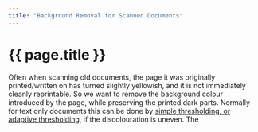 ```yaml
---
title: "Background Removal for Scanned Documents"
---
```


# {{ page.title }}

Often when scanning old documents, the page it was originally printed/written on has turned slightly yellowish, and it is not immediately cleanly reprintable. So we want to remove the background colour introduced by the page, while preserving the printed dark parts. Normally for text only documents this can be done by [simple thresholding, or adaptive thresholding](https://docs.opencv.org/3.4/d7/d4d/tutorial_py_thresholding.html), if the discolouration is uneven. The 
